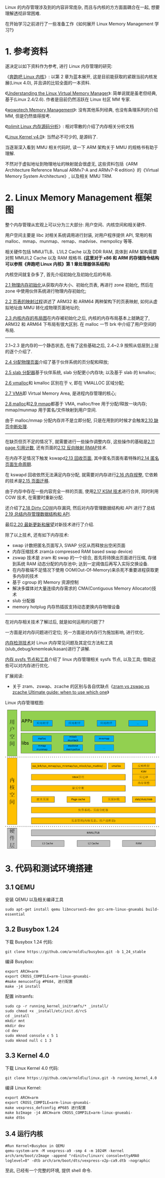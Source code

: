 Linux 的内存管理涉及到的内容非常庞杂, 而且与内核的方方面面耦合在一起, 想要理解透彻非常困难.

在开始学习之前进行了一些准备工作《如何展开 Linux Memory Management 学习?》

# 1. 参考资料

遂决定以如下资料作为参考, 进行 Linux 内存管理的研究:

《[奔跑吧 Linux 内核](http://www.epubit.com.cn/book/details/4835)》: 以第 2 章为蓝本展开, 这是目前能获取的紧跟当前内核发展(Linux 4.0), 并且讲的比较全面的一本资料.

《[Understanding the Linux Virtual Memory Manager](https://www.kernel.org/doc/gorman/)》: 简单说就是虽老但经典, 基于(Linux 2.4/2.6). 作者是目前仍然活跃在 Linux 社区 MM 专家.

《[wowotech Memory Management](http://www.wowotech.net/sort/memory_management)》: 没有其他系列经典, 也没有条理系列的介绍 MM, 但是仍然值得按考.

《[tolimit Linux 内存源码分析](http://www.cnblogs.com/tolimit/)》: 相对零散的介绍了内存相关分析文档

《[Linux Kernel v4.0](http://elixir.free-electrons.com/linux/v4.0/source)》: 当然必不可少的, 是源码了.

当逐渐深入看到 MMU 相关代码时, 读一下 ARM 架构关于 MMU 的规格书有助于理解.

不然对于虚拟地址到物理地址的映射就会很虚无, 这些资料包括《ARM Architecture Reference Manual ARMv7-A and ARMv7-R edition》的《Virtual Memory System Architecture》, 以及相关 MMU TRM.

# 2. Linux Memory Management 框架图

整个内存管理从宏观上可以分为三大部分: 用户空间、内核空间和相关硬件.

用户空间主要是 libc 对相关系统调用进行封装, 对用户程序提供 API, 常用的有 malloc、mmap、munmap、remap、madvise、mempolicy 等等.

相关硬件包括 MMU/TLB、L1/L2 Cache 以及 DDR RAM, 具体到 ARM 架构需要对照 MMU/L2 Cache 以及 RAM 规格书. **(这里对于 x86 和 ARM 的存储指令结构可以参照《奔跑吧 Linux 内核》第 1 章处理器体系结构)**

内核空间就复杂多了, 首先介绍初始化及初始化后的布局.

[2.1 物理内存初始化](http://www.cnblogs.com/arnoldlu/p/8060121.html)从获取内存大小、初始化页表, 再进行 zone 初始化, 然后在 zone 中使用伙伴系统进行物理内存初始化;

[2.2 页表的映射过程](http://www.cnblogs.com/arnoldlu/p/8087022.html)讲述了 ARM32 和 ARM64 两种架构下的页表映射, 如何从虚拟地址由 MMU 转化成物理页面地址的;

[2.3 内核内存的布局图](http://www.cnblogs.com/arnoldlu/p/8068286.html)在内存被初始化之后, 内核的内存布局基本上就确定了, ARM32 和 ARM64 下布局有很大区别. 在 malloc 一节 brk 中介绍了用户空间的布局.

---

2.1\~2.3 是内存的一个静态状态, 在有了这些基础之后, 2.4\~2.9 按照从低层到上层的逐个介绍了.

[2.4 分配物理页面](http://www.cnblogs.com/arnoldlu/p/8250734.html)介绍了基于伙伴系统的页分配和释放;

[2.5 slab 分配器](http://www.cnblogs.com/arnoldlu/p/8215414.html)基于伙伴系统, slab 分配更小内存块; 以及基于 slab 的 kmalloc;

[2.6 vmalloc](http://www.cnblogs.com/arnoldlu/p/8251333.html)和 kmalloc 区别在于 v, 即在 VMALLOC 区域分配;

[2.7 VMA](http://www.cnblogs.com/arnoldlu/p/8329279.html)即 Virtual Memory Area, 是进程内存管理的核心;

[2.8 malloc](http://www.cnblogs.com/arnoldlu/p/8329283.html)和[2.9 mmap](http://www.cnblogs.com/arnoldlu/p/8330785.html)都基于 VMA, malloc/free 用于分配/释放一块内存; mmap/munmap 用于匿名/文件映射到用户空间.

由于 malloc/mmap 分配内存并不是立即分配, 只是在用到的时候才会触发[2.10 缺页中断处理](http://www.cnblogs.com/arnoldlu/p/8335475.html).

---

在缺页但页不足的情况下, 就需要进行一些操作调整内存, 这些操作的基础是[2.11 page 引用计数](http://www.cnblogs.com/arnoldlu/p/8335481.html), 还有页面的[2.12 反向映射 RMAP](http://www.cnblogs.com/arnoldlu/p/8335483.html)技术.

在内存不足情况下触发 kswapd[2.13 回收页面](http://www.cnblogs.com/arnoldlu/p/8335487.html), 其中匿名页面有着特殊的[2.14 匿名页面生命周期](http://www.cnblogs.com/arnoldlu/p/8335508.html).

在 kswapd 回收依然无法满足内存分配, 就需要对内存进行[2.16 内存规整](http://www.cnblogs.com/arnoldlu/p/8335532.html), 它依赖的技术是[2.15 页面迁移](http://www.cnblogs.com/arnoldlu/p/8335524.html).

由于内存中存在一些内容完全一样的页面, 使用[2.17 KSM 技术](http://www.cnblogs.com/arnoldlu/p/8335541.html)进行合并, 同时利用 COW 技术, 在需要时重新分配.

还介绍了[2.18 Dirty COW](http://www.cnblogs.com/arnoldlu/p/8335546.html)内存漏洞, 然后对内存管理数据结构和 API 进行了总结[2.19 总结内存管理数据结构和 API](http://www.cnblogs.com/arnoldlu/p/8335568.html).

最后[2.20 最新更新和展望](http://www.cnblogs.com/arnoldlu/p/8335587.html)对新技术进行了介绍.

除了以上技术, 还有如下内存技术:

- swap 计数把匿名页面写入 SWAP 分区从而释放出空闲页面
- 内存压缩技术 zram(a compressed RAM based swap device)
- zswap 技术是 zram 和 swap 的一个综合, 首先将待换出页面进行压缩, 存储到系统 RAM 动态分配的内存池中; 达到一定阈值后再写入实际交换设备.
- 在内存极端不足情况下使用 OOM(Out-Of-Memory)来杀死不重要进程获取更多内存的技术
- 基于 cgroup 的 Memory 资源控制
- 解决多媒体对大量连续内存需求的 CMA(Contiguous Memory Allocator)技术
- slub 分配器
- memory hotplug 内存热插拔支持动态更换内存物理设备

---

在对内存相关技术了解过后, 就是如何运用的问题了?

一方面是对内存问题进行定位; 另一方面是对内存行为施加影响, 进行优化.

[内存检测技术](http://www.cnblogs.com/arnoldlu/p/8568090.html)对 Linux 内存常见问题及其定位方法和工具(slub_debug/kmemleak/kasan)进行了讲解.

[内存 sysfs 节点和工具](http://www.cnblogs.com/arnoldlu/p/8568330.html)介绍了 linux 内存管理相关 sysfs 节点, 以及工具; 借助这些可以对内存进行优化.

扩展阅读:

- 关于 zram、zswap、zcache 的区别与各自优缺点《[zram vs zswap vs zcache Ultimate guide: when to use which one](https://askubuntu.com/questions/471912/zram-vs-zswap-vs-zcache-ultimate-guide-when-to-use-which-one)》

Linux 内存管理框图:

![config](images/1.png)

# 3. 代码和测试环境搭建

## 3.1 QEMU

安装 QEMU 以及相关编译工具

```
sudo apt-get install qemu libncurses5-dev gcc-arm-linux-gnueabi build-essential
```

## 3.2 Busybox 1.24

下载 Busybox 1.24 代码:

```
git clone https://github.com/arnoldlu/busybox.git -b 1_24_stable
```

编译 Busybox:

```
export ARCH=arm
export CROSS_COMPILE=arm-linux-gnueabi-
#make menuconfig #P684, 进行配置
make -j4 install
```

配置 initramfs:

```
sudo cp -r running_kernel_initramfs/* _install/
sudo chmod +x _install/etc/init.d/rcS
cd _install
mkdir mnt
mkdir dev
cd dev
sudo mknod console c 5 1
sudo mknod null c 1 3
```

## 3.3 Kernel 4.0

下载 Linux Kernel 4.0 代码:

```
git clone https://github.com/arnoldlu/linux.git -b running_kernel_4.0
```

编译 Linux Kernel:

```
export ARCH=arm
export CROSS_COMPILE=arm-linux-gnueabi-
make vexpress_defconfig #P685 进行配置
make bzImage -j4 ARCH=arm CROSS_COMPILE=arm-linux-gnueabi-
make dtbs
```

## 3.4 运行内核

```
#Run Kernel+Busybox in QEMU
qemu-system-arm -M vexpress-a9 -smp 4 -m 1024M -kernel arch/arm/boot/zImage -append "rdinit=/linuxrc console=ttyAMA0 loglevel=8" -dtb arch/arm/boot/dts/vexpress-v2p-ca9.dtb -nographic
```

至此, 已经有一个完整的环境, 提供 shell 命令.
